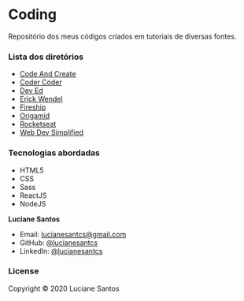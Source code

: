 # Coding

Repositório dos meus códigos criados em tutoriais de diversas fontes.

### Lista dos diretórios

- <a href="https://github.com/lucianesantcs/coding/tree/main/code-and-create-task-manager">Code And Create</a>
- <a href="https://github.com/lucianesantcs/coding/tree/main/coder-coder">Coder Coder</a>
- <a href="https://github.com/lucianesantcs/coding/tree/main/dev-ed">Dev Ed</a>
- <a href="https://github.com/lucianesantcs/coding/tree/main/erick-wendel">Erick Wendel</a>
- <a href="https://github.com/lucianesantcs/coding/tree/main/fireship">Fireship</a>
- <a href="https://github.com/lucianesantcs/coding/tree/main/origamid">Origamid</a>
- <a href="https://github.com/lucianesantcs/coding/tree/main/rocketseat">Rocketseat</a>
- <a href="https://github.com/lucianesantcs/coding/tree/main/web-dev-simplified">Web Dev Simplified</a>

### Tecnologias abordadas
- HTML5
- CSS
- Sass
- ReactJS
- NodeJS

**Luciane Santos**

- Email: lucianesantcs@gmail.com
- GitHub: [@lucianesantcs](https://github.com/lucianesantcs)
- LinkedIn: [@lucianesantcs](https://linkedin.com/in/lucianesantcs)

### License

Copyright © 2020 Luciane Santos
